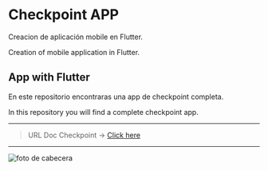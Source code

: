 # Checkpoint APP

Creacion de aplicación mobile en Flutter.

Creation of mobile application in Flutter.

## App with Flutter

En este repositorio encontraras una app de checkpoint completa.

In this repository you will find a complete checkpoint app.


---------------------------------------------------------------------------------------------------------

> URL Doc Checkpoint ->
[Click here](https://docs.google.com/document/d/e/2PACX-1vTI6Zgjta6-j8Ll8BmQ9ZPFP3fRUqar16XqnYGSmZGbbw8rcMZ728zayCcrSDltI8GWAuOwmh0wLYCm/pub)

---------------------------------------------------------------------------------------------------------
![foto de cabecera](https://user-images.githubusercontent.com/55060895/187290819-4bb6e444-9a47-495b-9f1d-06c9f1001139.png)

